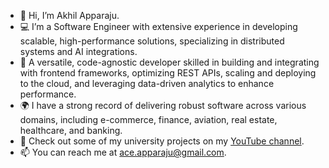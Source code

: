 - 👋 Hi, I’m Akhil Apparaju.
- 💻 I’m a Software Engineer with extensive experience in developing scalable, high-performance solutions, specializing in distributed systems and AI integrations.
- 🔧 A versatile, code-agnostic developer skilled in building and integrating with frontend frameworks, optimizing REST APIs, scaling and deploying to the cloud, and leveraging data-driven analytics to enhance performance.
- 🌍 I have a strong record of delivering robust software across various domains, including e-commerce, finance, aviation, real estate, healthcare, and banking.
- 🎥 Check out some of my university projects on my [YouTube channel](https://www.youtube.com/@akhilapparaju9881).
- 📫 You can reach me at ace.apparaju@gmail.com. 

<!---
apparajuakhil/apparajuakhil is a ✨ special ✨ repository because its `README.md` (this file) appears on your GitHub profile.
You can click the Preview link to take a look at your changes.
--->
